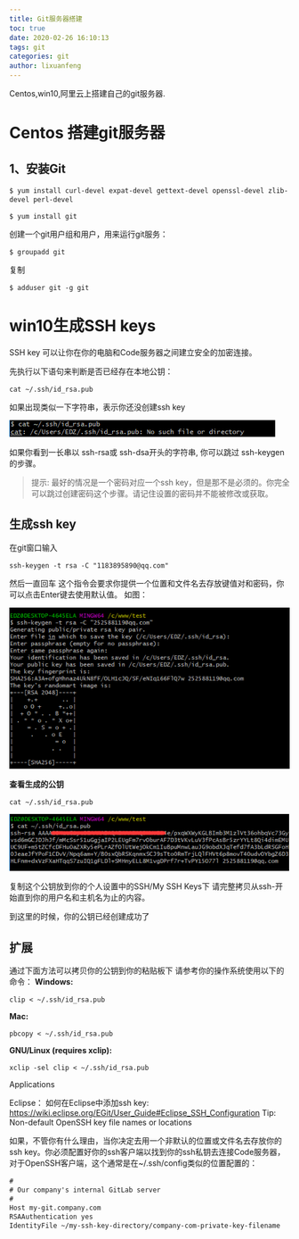 ```yaml
---
title: Git服务器搭建
toc: true
date: 2020-02-26 16:10:13
tags: git
categories: git
author: lixuanfeng
---
```


Centos,win10,阿里云上搭建自己的git服务器.

<!-- more -->

# Centos 搭建git服务器

## 1、安装Git

```shell
$ yum install curl-devel expat-devel gettext-devel openssl-devel zlib-devel perl-devel
```

```shell 
$ yum install git
```

创建一个git用户组和用户，用来运行git服务：

```shell
$ groupadd git
```

复制

```shell
$ adduser git -g git
```

# win10生成SSH keys

SSH key 可以让你在你的电脑和Code服务器之间建立安全的加密连接。

先执行以下语句来判断是否已经存在本地公钥：

```shell
cat ~/.ssh/id_rsa.pub
```

如果出现类似一下字符串，表示你还没创建ssh key

![](Git服务器搭建/27d1fdb_478x30.png)

如果你看到一长串以 ssh-rsa或 ssh-dsa开头的字符串, 你可以跳过 ssh-keygen的步骤。

> 提示: 最好的情况是一个密码对应一个ssh key，但是那不是必须的。你完全可以跳过创建密码这个步骤。请记住设置的密码并不能被修改或获取。

## 生成ssh key

在git窗口输入

```shell
ssh-keygen -t rsa -C "1183895890@qq.com"
```

然后一直回车
这个指令会要求你提供一个位置和文件名去存放键值对和密码，你可以点击Enter键去使用默认值。
如图：

![](Git服务器搭建/d740562x323.png)

**查看生成的公钥**

```shell
cat ~/.ssh/id_rsa.pub
```

![](Git服务器搭建/fce0a9e_564x114.png)

复制这个公钥放到你的个人设置中的SSH/My SSH Keys下
请完整拷贝从ssh-开始直到你的用户名和主机名为止的内容。

到这里的时候，你的公钥已经创建成功了

## 扩展

通过下面方法可以拷贝你的公钥到你的粘贴板下
请参考你的操作系统使用以下的命令：
**Windows:**

```shell
clip < ~/.ssh/id_rsa.pub
```

**Mac:**

```shell
pbcopy < ~/.ssh/id_rsa.pub
```

**GNU/Linux (requires xclip):**

```shell
xclip -sel clip < ~/.ssh/id_rsa.pub
```

Applications

Eclipse：
如何在Eclipse中添加ssh key: https://wiki.eclipse.org/EGit/User_Guide#Eclipse_SSH_Configuration
Tip: Non-default OpenSSH key file names or locations

如果，不管你有什么理由，当你决定去用一个非默认的位置或文件名去存放你的ssh key。你必须配置好你的ssh客户端以找到你的ssh私钥去连接Code服务器，对于OpenSSH客户端，这个通常是在~/.ssh/config类似的位置配置的：

```shell
#
# Our company's internal GitLab server
#
Host my-git.company.com
RSAAuthentication yes
IdentityFile ~/my-ssh-key-directory/company-com-private-key-filename
```